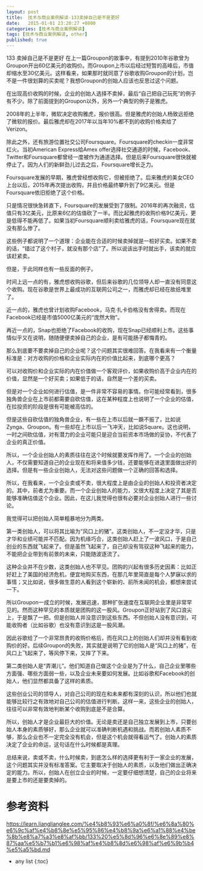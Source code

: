 ```yaml
---
layout: post
title:  技术与商业案例解读-133卖掉自己是不是更好
date:   2015-01-01 23:20:27 +0800
categories: [技术与商业案例解读]
tags: [技术与商业案例解读, other]
published: true
---
```




133 卖掉自己是不是更好
在上一篇Groupon的故事中，有提到2010年谷歌曾为Groupon开出60亿美元的收购价。而Groupon上市以后经过短暂的高峰后，市值却缩水至30亿美元。这样看来，如果那时就同意了谷歌收购Groupon的计划，岂不是一件很划算的买卖呢？我想Groupon的创始人应该也反思过这个问题。

在出现高价收购的时候，企业的创始人选择不卖掉，最后“自己把自己玩死”的例子有不少。除了前面提到的Groupon以外，另外一个典型的例子是雅虎。

2008年的上半年，微软决定收购雅虎，报价很高。但是雅虎的创始人杨致远拒绝了微软的报价。最后雅虎却在2017年以当年10%都不到的收购价格卖给了Verizon。

除此之外，还有旅游位置社交公司Foursquare。Foursquare的checkin一度非常红火。当初American Express给Amex offer选择社交通道的时候，Facebook、Twitter和Foursquare都曾经一度被作为通道选择。但是后来Foursquare很快就被停止了。因为人们的新鲜劲儿过去之后，Foursquare增长乏力。

Foursquare发展的早期，雅虎曾经想收购它，但被拒绝了。后来雅虎的美女CEO上台以后，2015年再次提出收购，并且价格最终攀升到了9亿美元。但是Foursquare依旧拒绝了这个价格。

只是情况很快急转直下，Foursquare的发展受到了限制。2016年的再次融资，估值只有3亿美元，比原来6亿的估值砍了一半。而比起雅虎的收购价格9亿美元，更是低得不能再低了。如果当初Foursquare顺利卖给雅虎的话，Foursquare现在就没有那么惨了。

这些例子都说明了一个道理：企业能在合适的时候卖掉就是一桩好买卖。如果不卖的话，“错过了这个村子，就没有那个店”了。所以说该出手时就出手，该卖的就应该赶紧卖。

但是，于此同样也有一些反面的例子。

时间上远一点的有，雅虎想收购谷歌，但后来谷歌的几位领导人却一直没有同意这个收购。现在谷歌是世界上最成功的互联网公司之一，而雅虎却已经在故纸堆里了。

近一点的，雅虎也曾计划收购Facebook，马克·扎卡伯格没有舍得卖。而现在Facebook已经是市值5000亿美元的“庞然大物”。

再近一点的，Snap也拒绝了Facebook的收购，现在Snap已经顺利上市。这些事情似乎又在说明，随随便便卖掉自己的企业，是有可能肠子都悔青的。

那么到底要不要卖掉自己的企业呢？这个问题其实很难回答。在我看来有一个衡量标准是：对方收购的价格和企业实际内在的价值比起来，到底哪个更高？

可以对收购价和企业实际的内在价值做一个客观评价，如果收购价高于企业内在的价值，显然是一个好买卖；如果低于的话，自然是一个差的买卖。

但是对一个企业如何进行估值，是一件非常不容易的事情。你可能经常看到，很多独角兽企业在上市前都需要自砍估值，这在某种程度上也说明了一个企业的估值，在拉投资的阶段是很有可能被高估的。

但是这些自砍估值的独角兽企业，有一些在上市以后就一蹶不振了，比如说Zynga、Groupon。有一些却在上市以后一飞冲天，比如说Square。这也说明，一时之间砍估值，对有潜力的企业可能只是迎合当前资本市场做的妥协，不代表了企业的真正价值。

所以，一个企业创始人的素质往往在这个时候就要发挥作用了。一个企业的创始人，不仅需要知道自己的企业现在和将来值多少钱，还要能够在进退里面做出好的选择。但是有一些企业创始人，无法对这些问题做一个正确的回答和选择。

所以，在我看来，一个企业卖或不卖，很大程度上是由企业的创始人和投资者决定的。其中，前者尤为重要。而一个企业创始人的能力，又很大程度上决定了其是否能够准确估值这个企业。因此，在这儿我觉得也很有必要对企业创始人进行一些讨论。

我觉得可以把创始人简单粗暴地分为两类。

第一类创始人，可以将其比喻为“风口上的猪”。这类创始人，不一定没才华，只是才华和业绩可能并不匹配。因为机缘巧合，这类创始人赶上了一波风口，于是自己创业的东西就飞起来了。但是虽然飞起来了，自己却没有驾驭这种飞起来的能力，不能把企业带到有前景的未来，只能随波逐流了。

这种企业并不在少数，这类创始人也不罕见。团购的兴起有很多历史因素：比如正好赶上了美国的经济危机，便宜地购买东西，在那几年里简直是每个人梦寐以求的事情；又比如说，很多做生意的人看到这个崭新的、前所未闻的机会，都想来尝试一下。

所以Groupon一成立的时候，发展迅速，那种扩张速度在互联网企业里是非常罕见的。然而这种罕见的本质就是团购的这一股风。Groupon正好站到了风口浪尖上，于是飘了一把。但是创始人并没意识到这些东西。不但创始人没有意识到，可能收购者（比如谷歌）也没有意识到这是一股风潮。

因此谷歌给了一个非常昂贵的收购价格后，而在风口上的创始人们却并没有看到收购价的好。后续Groupon的失败，其实就是说明了它的创始人是“风口上的猪”，在风口上飞起来了，等风停下来，又摔了下来。

第二类创始人是“弄潮儿”。他们知道自己做这个企业是为了什么，自己企业里哪些方面强、哪些方面弱一些，以及企业未来要如何发展。比如谷歌和Facebook的创始人，他们显然都具备了这样的素质。

这些创业公司的领导人，对自己公司的现在和未来都有深刻的认识，所以他们也就能够比较行之有效地对自己公司的估值进行判断。这样一来，这些企业的创始人，往往可以非常有效地判断某个收购到底是不是合算。

所以，创始人才是企业最巨大的价值。无论是卖还是自己独立发展到上市，只要创始人本身的素质够好，那么企业就可以准确判断机遇和挑战。而若创始人素质不够，那么企业也不一定完全没有机会，但是这个机会就得看运气了。创始人的素质决定了企业的命运，这句话在什么时候都是真理。

总结来说，卖或不卖，什么时候卖，到底怎么样的选择更有利于一家企业的发展，这个问题其实并没有标准答案。它主要取决于创始人的素质，以及他们做出正确决定的能力。所以，创始人在创立企业的时候，一定要仔细想清楚，自己的企业将来是要上市的还是要卖掉的。




# 参考资料

https://learn.lianglianglee.com/%e4%b8%93%e6%a0%8f/%e6%8a%80%e6%9c%af%e4%b8%8e%e5%95%86%e4%b8%9a%e6%a1%88%e4%be%8b%e8%a7%a3%e8%af%bb/133%20%e5%8d%96%e6%8e%89%e8%87%aa%e5%b7%b1%e6%98%af%e4%b8%8d%e6%98%af%e6%9b%b4%e5%a5%bd.md

* any list
{:toc}
